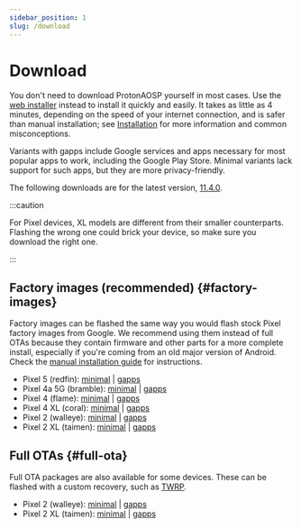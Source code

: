 ```yaml
---
sidebar_position: 1
slug: /download
---
```


# Download

You don't need to download ProtonAOSP yourself in most cases. Use the [web installer](install/web.mdx) instead to install it quickly and easily. It takes as little as 4 minutes, depending on the speed of your internet connection, and is safer than manual installation; see [Installation](install/install.md) for more information and common misconceptions.

Variants with gapps include Google services and apps necessary for most popular apps to work, including the Google Play Store. Minimal variants lack support for such apps, but they are more privacy-friendly.

The following downloads are for the latest version, [11.4.0](versions/11.4.0.md).

:::caution

For Pixel devices, XL models are different from their smaller counterparts. Flashing the wrong one could brick your device, so make sure you download the right one.

:::

## Factory images (recommended) {#factory-images}

Factory images can be flashed the same way you would flash stock Pixel factory images from Google. We recommend using them instead of full OTAs because they contain firmware and other parts for a more complete install, especially if you're coming from an old major version of Android. Check the [manual installation guide](install/manual.mdx) for instructions.

- Pixel 5 (redfin): [minimal](https://github.com/ProtonAOSP/android_device_google_redbull/releases/download/v11.4.0/proton-aosp_redfin-factory_11.4.0.zip) | [gapps](https://github.com/ProtonAOSP/android_device_google_redbull/releases/download/v11.4.0/proton-aosp_redfin-factory_11.4.0-gapps.zip)
- Pixel 4a 5G (bramble): [minimal](https://github.com/ProtonAOSP/android_device_google_redbull/releases/download/v11.4.0/proton-aosp_bramble-factory_11.4.0.zip) | [gapps](https://github.com/ProtonAOSP/android_device_google_redbull/releases/download/v11.4.0/proton-aosp_bramble-factory_11.4.0-gapps.zip)
- Pixel 4 (flame): [minimal](https://github.com/ProtonAOSP/android_device_google_redbull/releases/download/v11.4.0/proton-aosp_flame-factory_11.4.0.zip) | [gapps](https://github.com/ProtonAOSP/android_device_google_redbull/releases/download/v11.4.0/proton-aosp_flame-factory_11.4.0-gapps.zip)
- Pixel 4 XL (coral): [minimal](https://github.com/ProtonAOSP/android_device_google_redbull/releases/download/v11.4.0/proton-aosp_coral-factory_11.4.0.zip) | [gapps](https://github.com/ProtonAOSP/android_device_google_redbull/releases/download/v11.4.0/proton-aosp_coral-factory_11.4.0-gapps.zip)
- Pixel 2 (walleye): [minimal](https://github.com/ProtonAOSP/android_device_google_wahoo/releases/download/v11.4.0/proton-aosp_walleye-factory_11.4.0.zip) | [gapps](https://github.com/ProtonAOSP/android_device_google_wahoo/releases/download/v11.4.0/proton-aosp_walleye-factory_11.4.0-gapps.zip)
- Pixel 2 XL (taimen): [minimal](https://github.com/ProtonAOSP/android_device_google_wahoo/releases/download/v11.4.0/proton-aosp_taimen-factory_11.4.0.zip) | [gapps](https://github.com/ProtonAOSP/android_device_google_wahoo/releases/download/v11.4.0/proton-aosp_taimen-factory_11.4.0-gapps.zip)

## Full OTAs {#full-ota}

Full OTA packages are also available for some devices. These can be flashed with a custom recovery, such as [TWRP](https://twrp.me).

- Pixel 2 (walleye): [minimal](https://github.com/ProtonAOSP/android_device_google_wahoo/releases/download/v11.4.0/proton-aosp_walleye-ota_11.4.0.zip) | [gapps](https://github.com/ProtonAOSP/android_device_google_wahoo/releases/download/v11.4.0/proton-aosp_walleye-ota_11.4.0-gapps.zip)
- Pixel 2 XL (taimen): [minimal](https://github.com/ProtonAOSP/android_device_google_wahoo/releases/download/v11.4.0/proton-aosp_taimen-ota_11.4.0.zip) | [gapps](https://github.com/ProtonAOSP/android_device_google_wahoo/releases/download/v11.4.0/proton-aosp_taimen-ota_11.4.0-gapps.zip)

